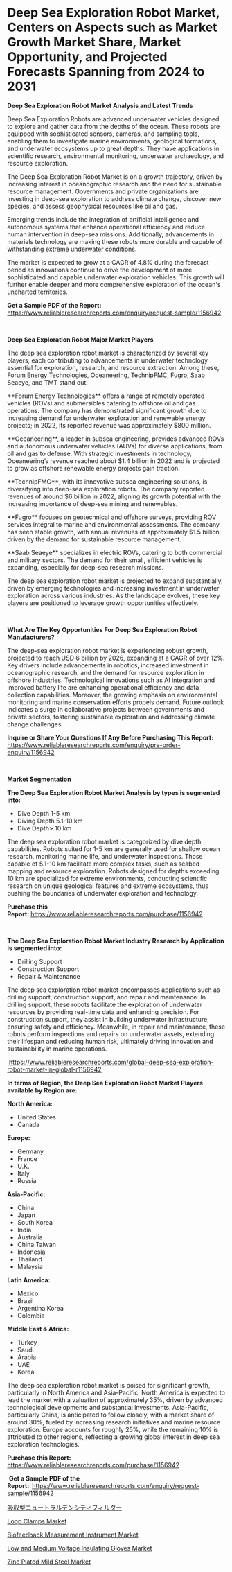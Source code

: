 <p><h1>Deep Sea Exploration Robot Market, Centers on Aspects such as Market Growth Market Share, Market Opportunity, and Projected Forecasts Spanning from 2024 to 2031</h1></p><p><strong>Deep Sea Exploration Robot Market Analysis and Latest Trends</strong></p>
<p><p>Deep Sea Exploration Robots are advanced underwater vehicles designed to explore and gather data from the depths of the ocean. These robots are equipped with sophisticated sensors, cameras, and sampling tools, enabling them to investigate marine environments, geological formations, and underwater ecosystems up to great depths. They have applications in scientific research, environmental monitoring, underwater archaeology, and resource exploration.</p><p>The Deep Sea Exploration Robot Market is on a growth trajectory, driven by increasing interest in oceanographic research and the need for sustainable resource management. Governments and private organizations are investing in deep-sea exploration to address climate change, discover new species, and assess geophysical resources like oil and gas. </p><p>Emerging trends include the integration of artificial intelligence and autonomous systems that enhance operational efficiency and reduce human intervention in deep-sea missions. Additionally, advancements in materials technology are making these robots more durable and capable of withstanding extreme underwater conditions.</p><p>The market is expected to grow at a CAGR of 4.8% during the forecast period as innovations continue to drive the development of more sophisticated and capable underwater exploration vehicles. This growth will further enable deeper and more comprehensive exploration of the ocean's uncharted territories.</p></p>
<p><strong>Get a Sample PDF of the Report:&nbsp;</strong> <a href="https://www.reliableresearchreports.com/enquiry/request-sample/1156942">https://www.reliableresearchreports.com/enquiry/request-sample/1156942</a></p>
<p>&nbsp;</p>
<p><strong>Deep Sea Exploration Robot Major Market Players</strong></p>
<p><p>The deep sea exploration robot market is characterized by several key players, each contributing to advancements in underwater technology essential for exploration, research, and resource extraction. Among these, Forum Energy Technologies, Oceaneering, TechnipFMC, Fugro, Saab Seaeye, and TMT stand out.</p><p>**Forum Energy Technologies** offers a range of remotely operated vehicles (ROVs) and submersibles catering to offshore oil and gas operations. The company has demonstrated significant growth due to increasing demand for underwater exploration and renewable energy projects; in 2022, its reported revenue was approximately $800 million.</p><p>**Oceaneering**, a leader in subsea engineering, provides advanced ROVs and autonomous underwater vehicles (AUVs) for diverse applications, from oil and gas to defense. With strategic investments in technology, Oceaneering’s revenue reached about $1.4 billion in 2022 and is projected to grow as offshore renewable energy projects gain traction.</p><p>**TechnipFMC**, with its innovative subsea engineering solutions, is diversifying into deep-sea exploration robots. The company reported revenues of around $6 billion in 2022, aligning its growth potential with the increasing importance of deep-sea mining and renewables.</p><p>**Fugro** focuses on geotechnical and offshore surveys, providing ROV services integral to marine and environmental assessments. The company has seen stable growth, with annual revenues of approximately $1.5 billion, driven by the demand for sustainable resource management.</p><p>**Saab Seaeye** specializes in electric ROVs, catering to both commercial and military sectors. The demand for their small, efficient vehicles is expanding, especially for deep-sea research missions.</p><p>The deep sea exploration robot market is projected to expand substantially, driven by emerging technologies and increasing investment in underwater exploration across various industries. As the landscape evolves, these key players are positioned to leverage growth opportunities effectively.</p></p>
<p>&nbsp;</p>
<p><strong>What Are The Key Opportunities For Deep Sea Exploration Robot Manufacturers?</strong></p>
<p><p>The deep-sea exploration robot market is experiencing robust growth, projected to reach USD 6 billion by 2026, expanding at a CAGR of over 12%. Key drivers include advancements in robotics, increased investment in oceanographic research, and the demand for resource exploration in offshore industries. Technological innovations such as AI integration and improved battery life are enhancing operational efficiency and data collection capabilities. Moreover, the growing emphasis on environmental monitoring and marine conservation efforts propels demand. Future outlook indicates a surge in collaborative projects between governments and private sectors, fostering sustainable exploration and addressing climate change challenges.</p></p>
<p><strong>Inquire or Share Your Questions If Any Before Purchasing This Report:</strong> <a href="https://www.reliableresearchreports.com/enquiry/pre-order-enquiry/1156942">https://www.reliableresearchreports.com/enquiry/pre-order-enquiry/1156942</a></p>
<p>&nbsp;</p>
<p><strong>Market Segmentation</strong></p>
<p><strong>The Deep Sea Exploration Robot Market Analysis by types is segmented into:</strong></p>
<p><ul><li>Dive Depth 1-5 km</li><li>Diving Depth 5.1-10 km</li><li>Dive Depth> 10 km</li></ul></p>
<p><p>The deep sea exploration robot market is categorized by dive depth capabilities. Robots suited for 1-5 km are generally used for shallow ocean research, monitoring marine life, and underwater inspections. Those capable of 5.1-10 km facilitate more complex tasks, such as seabed mapping and resource exploration. Robots designed for depths exceeding 10 km are specialized for extreme environments, conducting scientific research on unique geological features and extreme ecosystems, thus pushing the boundaries of underwater exploration and technology.</p></p>
<p><strong>Purchase this Report:&nbsp;</strong><a href="https://www.reliableresearchreports.com/purchase/1156942">https://www.reliableresearchreports.com/purchase/1156942</a></p>
<p>&nbsp;</p>
<p><strong>The Deep Sea Exploration Robot Market Industry Research by Application is segmented into:</strong></p>
<p><ul><li>Drilling Support</li><li>Construction Support</li><li>Repair & Maintenance</li></ul></p>
<p><p>The deep sea exploration robot market encompasses applications such as drilling support, construction support, and repair and maintenance. In drilling support, these robots facilitate the exploration of underwater resources by providing real-time data and enhancing precision. For construction support, they assist in building underwater infrastructure, ensuring safety and efficiency. Meanwhile, in repair and maintenance, these robots perform inspections and repairs on underwater assets, extending their lifespan and reducing human risk, ultimately driving innovation and sustainability in marine operations.</p></p>
<p><a href="https://www.reliableresearchreports.com/global-deep-sea-exploration-robot-market-in-global-r1156942">&nbsp;https://www.reliableresearchreports.com/global-deep-sea-exploration-robot-market-in-global-r1156942</a></p>
<p><strong>In terms of Region, the Deep Sea Exploration Robot Market Players available by Region are:</strong></p>
<p>
    <p> <strong> North America: </strong>
        <ul>
            <li>United States</li>
            <li>Canada</li>
        </ul>
        </p> 
    <p> <strong> Europe: </strong>
        <ul>
            <li>Germany</li>
            <li>France</li>
            <li>U.K.</li>
            <li>Italy</li>
            <li>Russia</li>
        </ul>
        </p> 
    <p> <strong> Asia-Pacific: </strong>
        <ul>
            <li>China</li>
            <li>Japan</li>
            <li>South Korea</li>
            <li>India</li>
            <li>Australia</li>
            <li>China Taiwan</li>
            <li>Indonesia</li>
            <li>Thailand</li>
            <li>Malaysia</li>
        </ul>
        </p> 
    <p> <strong> Latin America: </strong>
        <ul>
            <li>Mexico</li>
            <li>Brazil</li>
            <li>Argentina Korea</li>
            <li>Colombia</li>
        </ul>
        </p> 
    <p> <strong> Middle East & Africa: </strong>
        <ul>
            <li>Turkey</li>
            <li>Saudi</li>
            <li>Arabia</li>
            <li>UAE</li>
            <li>Korea</li>
        </ul>
    </p>
    </p>
<p><p>The deep sea exploration robot market is poised for significant growth, particularly in North America and Asia-Pacific. North America is expected to lead the market with a valuation of approximately 35%, driven by advanced technological developments and substantial investments. Asia-Pacific, particularly China, is anticipated to follow closely, with a market share of around 30%, fueled by increasing research initiatives and marine resource exploration. Europe accounts for roughly 25%, while the remaining 10% is attributed to other regions, reflecting a growing global interest in deep sea exploration technologies.</p></p>
<p><strong>Purchase this Report: </strong><a href="https://www.reliableresearchreports.com/purchase/1156942">https://www.reliableresearchreports.com/purchase/1156942</a></p>
<p>&nbsp;<strong>Get a Sample PDF of the Report:&nbsp;&nbsp;</strong><a href="https://www.reliableresearchreports.com/enquiry/request-sample/1156942">https://www.reliableresearchreports.com/enquiry/request-sample/1156942</a></p>
<p><strong></strong></p>
<p><p><a href="https://medium.com/@jaydawisoky2014/absorptive-neutral-density-filter-market-%E3%81%AF-%E3%82%B3%E3%82%B9%E3%83%88%E7%AE%A1%E7%90%86%E3%81%A8%E5%8A%B9%E7%8E%87%E5%90%91%E4%B8%8A%E3%82%92%E5%84%AA%E5%85%88%E3%81%97%E3%81%BE%E3%81%99-%E3%81%95%E3%82%89%E3%81%AB-%E5%A0%B1%E5%91%8A%E6%9B%B8%E3%81%AF%E5%B8%82%E5%A0%B4%E3%81%AE%E9%9C%80%E8%A6%81%E9%9D%A2%E3%81%A8%E4%BE%9B%E7%B5%A6%E9%9D%A2%E3%81%AE%E4%B8%A1%E6%96%B9%E3%82%92%E3%82%AB%E3%83%90%E3%83%BC%E3%81%97%E3%81%A6%E3%81%84%E3%81%BE%E3%81%99-478bfe22ba2b">吸収型ニュートラルデンシティフィルター</a></p><p><a href="https://medium.com/@pennyalbrittonh658/the-loop-clamps-market-prioritizes-cost-control-and-efficiency-enhancement-a710ed8e0997">Loop Clamps Market</a></p><p><a href="https://github.com/NargisHussain75/Market-Research-Report-List-1/blob/main/biofeedback-measurement-instrument-market.md">Biofeedback Measurement Instrument Market</a></p><p><a href="https://medium.com/@pennyalbrittonh658/the-global-low-and-medium-voltage-insulating-gloves-market-is-expected-to-witness-a-compound-b3f1e9aa09db">Low and Medium Voltage Insulating Gloves Market</a></p><p><a href="https://www.linkedin.com/pulse/global-zinc-plated-mild-steel-market-trends-analysis-future-bnngc?trackingId=DugfEjd5QpGPdfmOGKo3sQ%3D%3D">Zinc Plated Mild Steel Market</a></p></p>